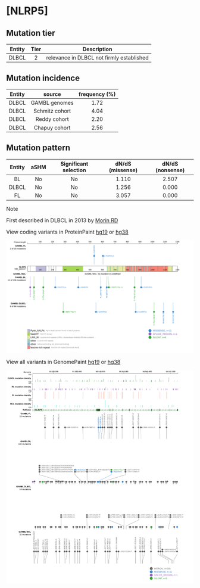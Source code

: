 # [NLRP5]

## Mutation tier

|Entity|Tier|Description                              |
|:------:|:----:|-----------------------------------------|
|DLBCL |2   |relevance in DLBCL not firmly established|
## Mutation incidence

|Entity|source        |frequency (%)|
|:------:|:--------------:|:-------------:|
|DLBCL |GAMBL genomes |1.72         |
|DLBCL |Schmitz cohort|4.04         |
|DLBCL |Reddy cohort  |2.20         |
|DLBCL |Chapuy cohort |2.56         |

## Mutation pattern

|Entity|aSHM|Significant selection|dN/dS (missense)|dN/dS (nonsense)|
|:------:|:----:|:---------------------:|:----------------:|:----------------:|
|BL    |No  |No                   |1.110           |2.507           |
|DLBCL |No  |No                   |1.256           |0.000           |
|FL    |No  |No                   |3.057           |0.000           |


> [!NOTE]
> First described in DLBCL in 2013 by [Morin RD](https://pubmed.ncbi.nlm.nih.gov/23699601)


View coding variants in ProteinPaint [hg19](https://www.bcgsc.ca/downloads/morinlab/GAMBL/test/genes/NLRP5_protein.html)  or [hg38](https://www.bcgsc.ca/downloads/morinlab/GAMBL/test/genes/NLRP5_protein_hg38.html)

![image](images/proteinpaint/NLRP5_NM_153447.svg)

View all variants in GenomePaint [hg19](https://www.bcgsc.ca/downloads/morinlab/GAMBL/test/genes/NLRP5.html)  or [hg38](https://www.bcgsc.ca/downloads/morinlab/GAMBL/test/genes/NLRP5_hg38.html)

![image](images/proteinpaint/NLRP5.svg)
